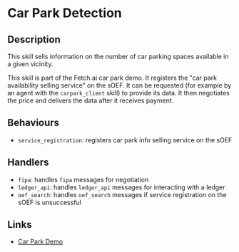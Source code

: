 # Car Park Detection

## Description

This skill sells information on the number of car parking spaces available in a given vicinity.

This skill is part of the Fetch.ai car park demo. It registers the "car park availability selling service" on the sOEF. It can be requested (for example by an agent with the `carpark_client` skill) to provide its data. It then negotiates the price and delivers the data after it receives payment.

## Behaviours

- `service_registration`: registers car park info selling service on the sOEF

## Handlers

- `fipa`: handles `fipa` messages for negotiation
- `ledger_api`: handles `ledger_api` messages for interacting with a ledger
- `oef_search`: handles `oef_search` messages if service registration on the sOEF is unsuccessful

## Links

- <a href="https://docs.fetch.ai/aea/car-park-skills/" target="_blank">Car Park Demo</a>
